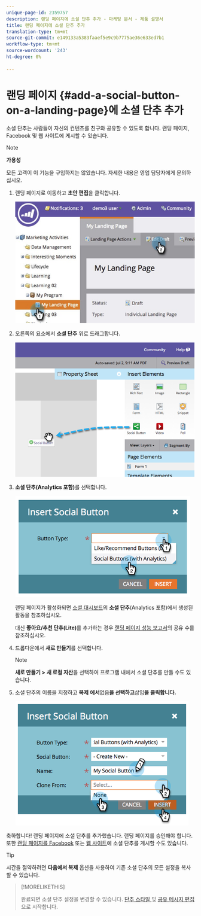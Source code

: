 ```yaml
---
unique-page-id: 2359757
description: 랜딩 페이지에 소셜 단추 추가 - 마케팅 문서 - 제품 설명서
title: 랜딩 페이지에 소셜 단추 추가
translation-type: tm+mt
source-git-commit: e149133a5383faaef5e9c9b7775ae36e633ed7b1
workflow-type: tm+mt
source-wordcount: '243'
ht-degree: 0%

---
```



# 랜딩 페이지 {#add-a-social-button-on-a-landing-page}에 소셜 단추 추가

소셜 단추는 사람들이 자신의 컨텐츠를 친구와 공유할 수 있도록 합니다. 랜딩 페이지, Facebook 및 웹 사이트에 게시할 수 있습니다.

>[!NOTE]
>
>**가용성**
>
>모든 고객이 이 기능을 구입하지는 않았습니다. 자세한 내용은 영업 담당자에게 문의하십시오.

1. 랜딩 페이지로 이동하고 **초안 편집**&#x200B;을 클릭합니다.

   ![](assets/landingpageeditdraft.jpg)

1. 오른쪽의 요소에서 **소셜 단추** 위로 드래그합니다.

   ![](assets/image2014-9-17-10-3a35-3a6.png)

1. **소셜 단추(Analytics 포함)**&#x200B;를 선택합니다.

   ![](assets/image2014-9-17-10-3a35-3a13.png)

   랜딩 페이지가 활성화되면 [소셜 대시보드](view-social-performance.md)의 **소셜 단추**(Analytics 포함)에서 생성된 활동을 참조하십시오.

   대신 **좋아요/추천 단추(Lite)**&#x200B;를 추가하는 경우 [랜딩 페이지 성능 보고서](../../../../product-docs/demand-generation/landing-pages/understanding-landing-pages/landing-page-performance-report.md)의 공유 수를 참조하십시오.

1. 드롭다운에서 **새로 만들기**&#x200B;를 선택합니다.

   >[!NOTE]
   >
   >**새로 만들기 > 새 로컬 자산**&#x200B;을 선택하여 프로그램 내에서 소셜 단추를 만들 수도 있습니다.

1. 소셜 단추의 이름을 지정하고 **복제** **에서**&#x200B;없음&#x200B;**을 선택하고**&#x200B;삽입&#x200B;**을 클릭합니다.**

   ![](assets/image2014-9-17-10-3a35-3a26.png)

축하합니다! 랜딩 페이지에 소셜 단추를 추가했습니다. 랜딩 페이지를 승인해야 합니다. 또한 [랜딩 페이지를 Facebook](../../../../product-docs/demand-generation/facebook/publish-landing-pages-to-facebook.md) 또는 [웹 사이트](deploy-social-on-your-website.md)에 소셜 단추를 게시할 수도 있습니다.

>[!TIP]
>
>시간을 절약하려면 **다음에서 복제** 옵션을 사용하여 기존 소셜 단추의 모든 설정을 복사할 수 있습니다.

>[!MORELIKETHIS]
>
>완료되면 소셜 단추 설정을 변경할 수 있습니다. [단추 스타일 ](../../../../product-docs/demand-generation/social/configuring-social-actions/customize-social-app-button.md) 및 [공유 메시지 편집](../../../../product-docs/demand-generation/social/configuring-social-actions/configure-social-sign-up-share-flow.md)으로 시작합니다.
